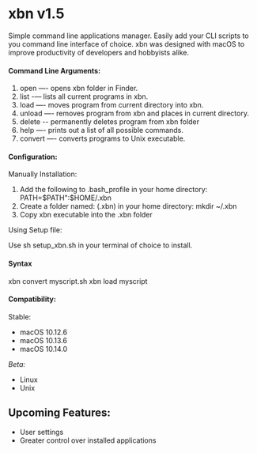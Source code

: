 # xbn v1.5
Simple command line applications manager. Easily add your CLI scripts to you command line interface of choice. xbn was designed with macOS to improve productivity of developers and hobbyists alike.

#### Command Line Arguments:
  1. open     —-   opens xbn folder in Finder.
  2. list     -—   lists all current programs in xbn.
  3. load     —-   moves program from current directory into xbn.
  4. unload   —-   removes program from xbn and places in current directory.
  5. delete   --   permanently deletes program from xbn folder
  6. help     —-   prints out a list of all possible commands.
  7. convert  —-   converts programs to Unix executable.

#### Configuration:
Manually Installation:
1. Add the following to .bash_profile in your home directory:    PATH=$PATH":$HOME/.xbn
2. Create a folder named: (.xbn) in your home directory:    mkdir ~/.xbn
3. Copy xbn executable into the .xbn folder

Using Setup file:


Use sh setup_xbn.sh in your terminal of choice to install.

#### Syntax
xbn convert myscript.sh
xbn load myscript

#### Compatibility:
Stable:
- macOS 10.12.6
- macOS 10.13.6
- macOS 10.14.0

*Beta:*
- Linux
- Unix

## Upcoming Features:
 - User settings
 - Greater control over installed applications

